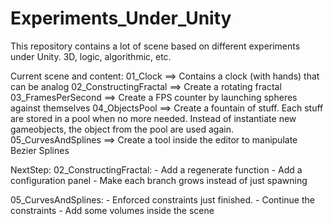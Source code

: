 # Experiments_Under_Unity
This repository contains a lot of scene based on different experiments under Unity. 3D, logic, algorithmic, etc.

Current scene and content:
01_Clock ==> Contains a clock (with hands) that can be analog
02_ConstructingFractal ==> Create a rotating fractal
03_FramesPerSecond ==> Create a FPS counter by launching spheres against themselves
04_ObjectsPool ==> Create a fountain of stuff. Each stuff are stored in a pool when no more needed. Instead of instantiate new gameobjects, the object from the pool are used again.
05_CurvesAndSplines ==> Create a tool inside the editor to manipulate Bezier Splines

NextStep:
02_ConstructingFractal: 
	- Add a regenerate function
	- Add a configuration panel
	- Make each branch grows instead of just spawning

05_CurvesAndSplines:
	- Enforced constraints just finished.
	- Continue the constraints
	- Add some volumes inside the scene
